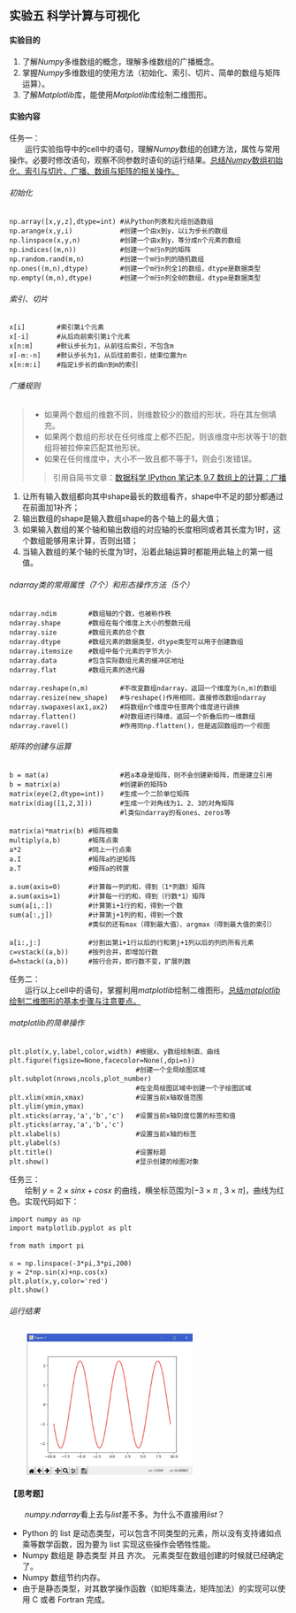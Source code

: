 ## 实验五 科学计算与可视化

#### 实验目的
1. 了解*Numpy*多维数组的概念，理解多维数组的广播概念。
2. 掌握*Numpy*多维数组的使用方法（初始化、索引、切片、简单的数组与矩阵运算）。
3. 了解*Matplotlib*库，能使用*Matplotlib*库绘制二维图形。

#### 实验内容
任务一：<br/>
&emsp;&emsp;运行实验指导中的cell中的语句，理解*Numpy*数组的创建方法，属性与常用操作。必要时修改语句，观察不同参数时语句的运行结果。<u>总结*Numpy*数组初始化、索引与切片、广播、数组与矩阵的相关操作。</u><br/>
###### 初始化
```
np.array([x,y,z],dtype=int) #从Python列表和元组创造数组
np.arange(x,y,i)            #创建一个由x到y，以i为步长的数组
np.linspace(x,y,n)          #创建一个由x到y，等分成n个元素的数组
np.indices((m,n))           #创建一个m行n列的矩阵
np.random.rand(m,n)         #创建一个m行n列的随机数组
np.ones((m,n),dtype)        #创建一个m行n列全1的数组，dtype是数据类型
np.empty((m,n),dtype)       #创建一个m行n列全0的数组，dtype是数据类型
```
###### 索引、切片
```
x[i]        #索引第i个元素
x[-i]       #从后向前索引第i个元素
x[n:m]      #默认步长为1，从前往后索引，不包含m
x[-m:-n]    #默认步长为1，从后往前索引，结束位置为n
x[n:m:i]    #指定i步长的由n到m的索引
```
###### 广播规则
>- 如果两个数组的维数不同，则维数较少的数组的形状，将在其左侧填充。
>- 如果两个数组的形状在任何维度上都不匹配，则该维度中形状等于1的数组将被拉伸来匹配其他形状。
>- 如果在任何维度中，大小不一致且都不等于1，则会引发错误。
>>引用自简书文章：[数据科学 IPython 笔记本 9.7 数组上的计算：广播](https://www.jianshu.com/p/e4ccb074ffdb)
1. 让所有输入数组都向其中shape最长的数组看齐，shape中不足的部分都通过在前面加1补齐；
2. 输出数组的shape是输入数组shape的各个轴上的最大值；
3. 如果输入数组的某个轴和输出数组的对应轴的长度相同或者其长度为1时，这个数组能够用来计算，否则出错；
4. 当输入数组的某个轴的长度为1时，沿着此轴运算时都能用此轴上的第一组值。

###### ndarray类的常用属性（7个）和形态操作方法（5个）
```
ndarray.ndim        #数组轴的个数，也被称作秩
ndarray.shape       #数组在每个维度上大小的整数元组
ndarray.size        #数组元素的总个数
ndarray.dtype       #数组元素的数据类型，dtype类型可以用于创建数组
ndarray.itemsize    #数组中每个元素的字节大小
ndarray.data        #包含实际数组元素的缓冲区地址
ndarray.flat        #数组元素的迭代器

ndarray.reshape(n,m)        #不改变数组ndarray，返回一个维度为(n,m)的数组
ndarray.resize(new_shape)   #与reshape()作用相同，直接修改数组ndarray
ndarray.swapaxes(ax1,ax2)   #将数组n个维度中任意两个维度进行调换
ndarray.flatten()           #对数组进行降维，返回一个折叠后的一维数组
ndarray.ravel()             #作用同np.flatten()，但是返回数组的一个视图
```

###### 矩阵的创建与运算
```
b = mat(a)                  #若a本身是矩阵，则不会创建新矩阵，而是建立引用
b = matrix(a)               #创建新的矩阵b
matrix(eye(2,dtype=int))    #生成一个二阶单位矩阵
matrix(diag([1,2,3]))       #生成一个对角线为1、2、3的对角矩阵
                            #l类似ndarray的有ones、zeros等

matrix(a)*matrix(b) #矩阵相乘
multiply(a,b)       #矩阵点乘
a*2                 #同上一行点乘
a.I                 #矩阵a的逆矩阵
a.T                 #矩阵a的转置

a.sum(axis=0)       #计算每一列的和，得到（1*列数）矩阵
a.sum(axis=1)       #计算每一行的和，得到（行数*1）矩阵
sum(a[i,:])         #计算第i+1行的和，得到一个数
sum(a[:,j])         #计算第j+1列的和，得到一个数
                    #类似的还有max（得到最大值）、argmax（得到最大值的索引）

a[i:,j:]            #分割出第i+1行以后的行和第j+1列以后的列的所有元素
c=vstack((a,b))     #按列合并，即增加行数
d=hstack((a,b))     #按行合并，即行数不变，扩展列数
```

任务二：<br/>
&emsp;&emsp;运行以上cell中的语句，掌握利用*matplotlib*绘制二维图形。<u>总结*matplotlib*绘制二维图形的基本步骤与注意要点。</u><br/>
###### matplotlib的简单操作
```
plt.plot(x,y,label,color,width) #根据x、y数组绘制直、曲线
plt.figure(figsize=None,facecolor=None(,dpi=n)) 
                                #创建一个全局绘图区域
plt.subplot(nrows,ncols,plot_number)    
                                #在全局绘图区域中创建一个子绘图区域
plt.xlim(xmin,xmax)             #设置当前x轴取值范围
plt.ylim(ymin,ymax)
plt.xticks(array,'a','b','c')   #设置当前x轴刻度位置的标签和值
plt.yticks(array,'a','b','c')
plt.xlabel(s)                   #设置当前x轴的标签
plt.ylabel(s)
plt.title()                     #设置标题
plt.show()                      #显示创建的绘图对象
```
任务三：<br/>
&emsp;&emsp;绘制 $y = 2 \times sinx + cosx$ 的曲线，横坐标范围为[$-3 \times \pi$ , $3 \times \pi$]，曲线为红色。实现代码如下：<br/>

```
import numpy as np
import matplotlib.pyplot as plt

from math import pi

x = np.linspace(-3*pi,3*pi,200)
y = 2*np.sin(x)+np.cos(x)
plt.plot(x,y,color='red')
plt.show()
```

###### 运行结果
&emsp;&emsp;
<img src="./img/img_pyexp5_3.jpg" width="300">

#### 【思考题】
&emsp;&emsp;*numpy.ndarray*看上去与*list*差不多。为什么不直接用*list*？<br/>
- Python 的 list 是动态类型，可以包含不同类型的元素，所以没有支持诸如点乘等数学函数，因为要为 list 实现这些操作会牺牲性能。
- Numpy 数组是 静态类型 并且 齐次。 元素类型在数组创建的时候就已经确定了。
- Numpy 数组节约内存。
- 由于是静态类型，对其数学操作函数（如矩阵乘法，矩阵加法）的实现可以使用 C 或者 Fortran 完成。

